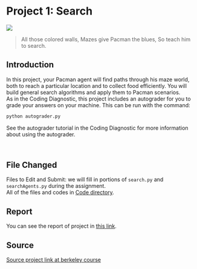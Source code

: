 # Project 1: Search

![](https://inst.eecs.berkeley.edu/~cs188/sp20/assets/images/maze.png)<br>
> All those colored walls, Mazes give Pacman the blues, So teach him to search.

## Introduction
<p>In this project, your Pacman agent will find paths through his maze world, both to reach a particular location and to collect food efficiently. You will build general search algorithms and apply them to Pacman scenarios.
<br>
As in the Coding Diagnostic, this project includes an autograder for you to grade your answers on your machine. This can be run with the command: <br>

```bash
python autograder.py
```

See the autograder tutorial in the Coding Diagnostic for more information about using the autograder. <br>
</p>
<br>

## File Changed
Files to Edit and Submit: we will fill in portions of ``search.py`` and ``searchAgents.py`` during the assignment. <br>
All of the files and codes in [Code directory](https://github.com/hajrezvan/Pacman-project/tree/master/P1/Code).

## Report
You can see the report of project in [this link](https://github.com/hajrezvan/Pacman-project/blob/master/P1/Report/AI%20-%20P1.pdf).

## Source
[Source project link at berkeley course](https://inst.eecs.berkeley.edu/~cs188/su21/project1/)
